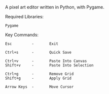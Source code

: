 A pixel art editor written in Python, with Pygame.

Required Libraries:

	Pygame

Key Commands:

	Esc		    -       Exit
	
	Ctrl+s		-       Quick Save
	
	Ctrl+v		-       Paste Into Canvas
	Shift+v		-       Paste Into Selection
	
	Ctrl+g		-       Remove Grid
	Shift+g		-       Apply Grid
	
	Arrow Keys  -	    Move Cursor
